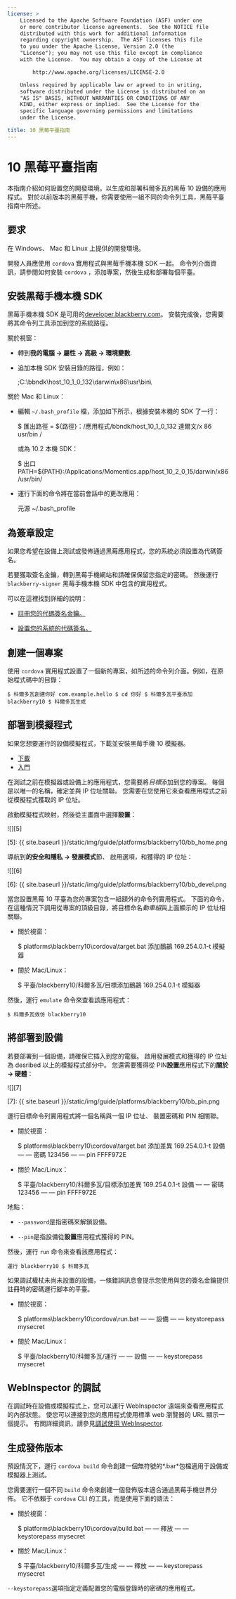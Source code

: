 ```yaml
---
license: >
    Licensed to the Apache Software Foundation (ASF) under one
    or more contributor license agreements.  See the NOTICE file
    distributed with this work for additional information
    regarding copyright ownership.  The ASF licenses this file
    to you under the Apache License, Version 2.0 (the
    "License"); you may not use this file except in compliance
    with the License.  You may obtain a copy of the License at

        http://www.apache.org/licenses/LICENSE-2.0

    Unless required by applicable law or agreed to in writing,
    software distributed under the License is distributed on an
    "AS IS" BASIS, WITHOUT WARRANTIES OR CONDITIONS OF ANY
    KIND, either express or implied.  See the License for the
    specific language governing permissions and limitations
    under the License.

title: 10 黑莓平臺指南
---
```


# 10 黑莓平臺指南

本指南介紹如何設置您的開發環境，以生成和部署科爾多瓦的黑莓 10 設備的應用程式。 對於以前版本的黑莓手機，你需要使用一組不同的命令列工具，黑莓平臺指南中所述。

## 要求

在 Windows、 Mac 和 Linux 上提供的開發環境。

開發人員應使用 `cordova` 實用程式與黑莓手機本機 SDK 一起。 命令列介面資訊，請參閱如何安裝 `cordova` ，添加專案，然後生成和部署每個平臺。

## 安裝黑莓手機本機 SDK

黑莓手機本機 SDK 是可用的[developer.blackberry.com][1]。 安裝完成後，您需要將其命令列工具添加到您的系統路徑。

 [1]: http://developer.blackberry.com/native/download/

關於視窗：

*   轉到**我的電腦 → 屬性 → 高級 → 環境變數**.

*   追加本機 SDK 安裝目錄的路徑，例如：
    
    ;C:\bbndk\host\_10\_1\_0\_132\darwin\x86\usr\bin\

關於 Mac 和 Linux：

*   編輯 `~/.bash_profile` 檔，添加如下所示，根據安裝本機的 SDK 了一行：
    
    $ 匯出路徑 = ${路徑}：/應用程式/bbndk/host\_10\_1\_0\_132 達爾文/x 86 usr/bin /
    
    或為 10.2 本機 SDK：
    
    $ 出口 PATH=${PATH}:/Applications/Momentics.app/host\_10\_2\_0\_15/darwin/x86/usr/bin/

*   運行下面的命令將在當前會話中的更改應用：
    
    元源 ~/.bash_profile

## 為簽章設定

如果您希望在設備上測試或發佈通過黑莓應用程式，您的系統必須設置為代碼簽名。

若要獲取簽名金鑰，轉到黑莓手機網站和請確保保留您指定的密碼。 然後運行 `blackberry-signer` 黑莓手機本機 SDK 中包含的實用程式。

可以在這裡找到詳細的說明：

*   [註冊您的代碼簽名金鑰。][2]

*   [設置您的系統的代碼簽名。][3]

 [2]: https://www.blackberry.com/SignedKeys/codesigning.html
 [3]: https://developer.blackberry.com/html5/documentation/signing_setup_bb10_apps_2008396_11.html

## 創建一個專案

使用 `cordova` 實用程式設置了一個新的專案，如所述的命令列介面。例如，在原始程式碼中的目錄：

    $ 科爾多瓦創建你好 com.example.hello $ cd 你好 $ 科爾多瓦平臺添加 blackberry10 $ 科爾多瓦生成
    

## 部署到模擬程式

如果您想要運行的設備模擬程式，下載並安裝黑莓手機 10 模擬器。

*   [下載][1]
*   [入門][4]

 [4]: http://developer.blackberry.com/devzone/develop/simulator/blackberry_10_simulator_start.html

在測試之前在模擬器或設備上的應用程式，您需要將*目標*添加到您的專案。 每個是以唯一的名稱，確定並與 IP 位址關聯。 您需要在您使用它來查看應用程式之前從模擬程式獲取的 IP 位址。

啟動模擬程式映射，然後從主畫面中選擇**設置**：

![][5]

 [5]: {{ site.baseurl }}/static/img/guide/platforms/blackberry10/bb_home.png

導航到**的安全和隱私 → 發展模式**節、 啟用選項，和獲得的 IP 位址：

![][6]

 [6]: {{ site.baseurl }}/static/img/guide/platforms/blackberry10/bb_devel.png

當您設置黑莓 10 平臺為您的專案包含一組額外的命令列實用程式。 下面的命令，在這種情況下調用從專案的頂級目錄，將目標命名*動車組*與上面顯示的 IP 位址相關聯。

*   關於視窗：
    
    $ platforms\blackberry10\cordova\target.bat 添加鴯鶓 169.254.0.1-t 模擬器

*   關於 Mac/Linux：
    
    $ 平臺/blackberry10/科爾多瓦/目標添加鴯鶓 169.254.0.1-t 模擬器

然後，運行 `emulate` 命令來查看該應用程式：

    $ 科爾多瓦效仿 blackberry10
    

## 將部署到設備

若要部署到一個設備，請確保它插入到您的電腦。 啟用發展模式和獲得的 IP 位址為 desribed 以上的模擬程式部分中。 您還需要獲得從 PIN**設置**應用程式下的**關於 → 硬體**：

![][7]

 [7]: {{ site.baseurl }}/static/img/guide/platforms/blackberry10/bb_pin.png

運行目標命令列實用程式將一個名稱與一個 IP 位址、 裝置密碼和 PIN 相關聯。

*   關於視窗：
    
    $ platforms\blackberry10\cordova\target.bat 添加差異 169.254.0.1-t 設備 — — 密碼 123456 — — pin FFFF972E

*   關於 Mac/Linux：
    
    $ 平臺/blackberry10/科爾多瓦/目標添加差異 169.254.0.1-t 設備 — — 密碼 123456 — — pin FFFF972E

地點：

*   `--password`是指密碼來解鎖設備。

*   `--pin`是指設備從**設置**應用程式獲得的 PIN。

然後，運行 `run` 命令來查看該應用程式：

    運行 blackberry10 $ 科爾多瓦
    

如果調試權杖未尚未設置的設備，一條錯誤訊息會提示您使用與您的簽名金鑰提供註冊時的密碼運行腳本的平臺。

*   關於視窗：
    
    $ platforms\blackberry10\cordova\run.bat — — 設備 — — keystorepass mysecret

*   關於 Mac/Linux：
    
    $ 平臺/blackberry10/科爾多瓦/運行 — — 設備 — — keystorepass mysecret

## WebInspector 的調試

在調試時在設備或模擬程式上，您可以運行 WebInspector 遠端來查看應用程式的內部狀態。 使您可以連接到您的應用程式使用標準 web 瀏覽器的 URL 顯示一個提示。 有關詳細資訊，請參見[調試使用 WebInspector][8].

 [8]: http://developer.blackberry.com/html5/documentation/web_inspector_overview_1553586_11.html

## 生成發佈版本

預設情況下，運行 `cordova build` 命令創建一個無符號的*.bar*包檔適用于設備或模擬器上測試。

您需要運行一個不同 `build` 命令來創建一個發佈版本適合通過黑莓手機世界分佈。 它不依賴于 `cordova` CLI 的工具，而是使用下面的語法：

*   關於視窗：
    
    $ platforms\blackberry10\cordova\build.bat — — 釋放 — — keystorepass mysecret

*   關於 Mac/Linux：
    
    $ 平臺/blackberry10/科爾多瓦/生成 — — 釋放 — — keystorepass mysecret

`--keystorepass`選項指定定義配置您的電腦登錄時的密碼的應用程式。
